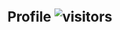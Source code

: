 # Profile  ![visitors](https://visitor-badge.glitch.me/badge?page_id=110754049&left_color=black&right_color=purple)